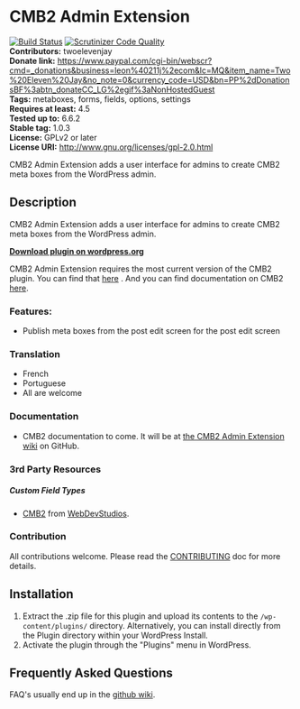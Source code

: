 # CMB2 Admin Extension
[![Build Status](https://travis-ci.org/twoelevenjay/CMB2-Admin-Extension.svg?branch=master)](https://travis-ci.org/twoelevenjay/CMB2-Admin-Extension)
[![Scrutinizer Code Quality](https://scrutinizer-ci.com/g/twoelevenjay/CMB2-Admin-Extension/badges/quality-score.png?b=master)](https://scrutinizer-ci.com/g/twoelevenjay/CMB2-Admin-Extension/?branch=master)  
**Contributors:**         twoelevenjay  
**Donate link:**          https://www.paypal.com/cgi-bin/webscr?cmd=_donations&business=leon%40211j%2ecom&lc=MQ&item_name=Two%20Eleven%20Jay&no_note=0&currency_code=USD&bn=PP%2dDonationsBF%3abtn_donateCC_LG%2egif%3aNonHostedGuest  
**Tags:**                 metaboxes, forms, fields, options, settings  
**Requires at least:**    4.5  
**Tested up to:**         6.6.2  
**Stable tag:**           1.0.3  
**License:**              GPLv2 or later  
**License URI:**          http://www.gnu.org/licenses/gpl-2.0.html  

CMB2 Admin Extension adds a user interface for admins to create CMB2 meta boxes from the WordPress admin.

## Description

CMB2 Admin Extension adds a user interface for admins to create CMB2 meta boxes from the WordPress admin.

**[Download plugin on wordpress.org](https://wordpress.org/plugins/cmb2-admin-extension/)**

CMB2 Admin Extension requires the most current version of the CMB2 plugin. You can find that [here](https://wordpress.org/plugins/cmb2/) . And you can find documentation on CMB2 [here](https://github.com/WebDevStudios/CMB2/wiki/Field-Types#types).

### Features:

* Publish meta boxes from the post edit screen for the post edit screen

### Translation
* French
* Portuguese
* All are welcome

### Documentation
* CMB2 documentation to come. It will be at [the CMB2 Admin Extension wiki](https://github.com/twoelevenjay/CMB2-Admin-Extension/wiki) on GitHub.

### 3rd Party Resources

##### Custom Field Types
* [CMB2](https://github.com/WebDevStudios/CMB2/) from [WebDevStudios](https://webdevstudios.com).

### Contribution
All contributions welcome. Please read the [CONTRIBUTING](https://github.com/twoelevenjay/CMB2-Admin-Extension/blob/master/CONTRIBUTING.md) doc for more details.

## Installation

1. Extract the .zip file for this plugin and upload its contents to the `/wp-content/plugins/` directory. Alternatively, you can install directly from the Plugin directory within your WordPress Install.
1. Activate the plugin through the "Plugins" menu in WordPress.

## Frequently Asked Questions

FAQ's usually end up in the [github wiki](https://github.com/twoelevenjay/CMB2-Admin-Extension/wiki).
